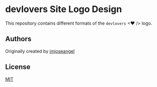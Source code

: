 # devlovers Site Logo Design

This repository contains different formats of the `devlovers` <❤ /> logo.

## Authors

Originally created by [imjoseangel](http://github.com/imjoseangel)

## License

[MIT](LICENSE)
